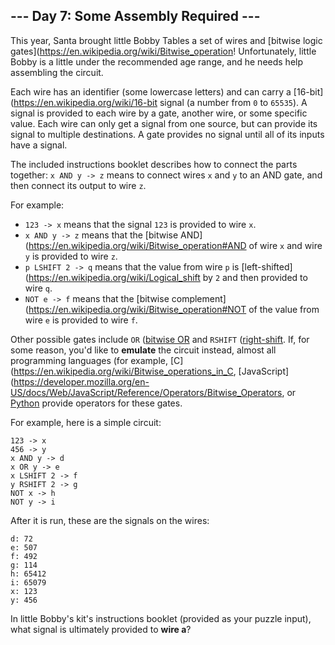 ## --- Day 7: Some Assembly Required ---
This year, Santa brought little Bobby Tables a set of wires and [bitwise logic gates](https://en.wikipedia.org/wiki/Bitwise_operation! Unfortunately, little Bobby is a little under the recommended age range, and he needs help assembling the circuit.
 
Each wire has an identifier (some lowercase letters) and can carry a [16-bit](https://en.wikipedia.org/wiki/16-bit signal (a number from `0` to `65535`). A signal is provided to each wire by a gate, another wire, or some specific value. Each wire can only get a signal from one source, but can provide its signal to multiple destinations. A gate provides no signal until all of its inputs have a signal.
 
The included instructions booklet describes how to connect the parts together: `x AND y -> z` means to connect wires `x` and `y` to an AND gate, and then connect its output to wire `z`.
 
For example:
 
- `123 -> x` means that the signal `123` is provided to wire `x`.
- `x AND y -> z` means that the [bitwise AND](https://en.wikipedia.org/wiki/Bitwise_operation#AND of wire `x` and wire `y` is provided to wire `z`.
- `p LSHIFT 2 -> q` means that the value from wire `p` is [left-shifted](https://en.wikipedia.org/wiki/Logical_shift by `2` and then provided to wire `q`.
- `NOT e -> f` means that the [bitwise complement](https://en.wikipedia.org/wiki/Bitwise_operation#NOT of the value from wire `e` is provided to wire `f`.
 
Other possible gates include `OR` ([bitwise OR](https://en.wikipedia.org/wiki/Bitwise_operation#OR) and `RSHIFT` ([right-shift](https://en.wikipedia.org/wiki/Logical_shift). If, for some reason, you'd like to **emulate** the circuit instead, almost all programming languages (for example, [C](https://en.wikipedia.org/wiki/Bitwise_operations_in_C, [JavaScript](https://developer.mozilla.org/en-US/docs/Web/JavaScript/Reference/Operators/Bitwise_Operators, or [Python](https://wiki.python.org/moin/BitwiseOperators) provide operators for these gates.
 
For example, here is a simple circuit:
 
```
123 -> x
456 -> y
x AND y -> d
x OR y -> e
x LSHIFT 2 -> f
y RSHIFT 2 -> g
NOT x -> h
NOT y -> i
```
 
After it is run, these are the signals on the wires:
 
```
d: 72
e: 507
f: 492
g: 114
h: 65412
i: 65079
x: 123
y: 456
```
 
In little Bobby's kit's instructions booklet (provided as your puzzle input), what signal is ultimately provided to **wire a**?
 